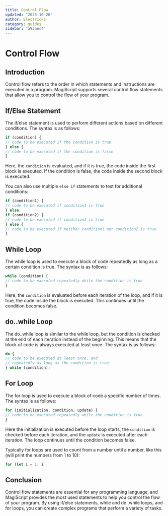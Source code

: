 ```yaml
---
title: Control Flow
updated: "2025-10-26"
author: Electricks
category: guides
sidebar: "a93aec4"
---
```


# Control Flow

## Introduction

Control flow refers to the order in which statements and instructions are executed in a program. MagiScript supports several control flow statements that allow you to control the flow of your program.

## If/Else Statement

The if/else statement is used to perform different actions based on different conditions. The syntax is as follows:

```javascript
if (condition) {
// code to be executed if the condition is true
} else {
// code to be executed if the condition is false
}
```

Here, the `condition` is evaluated, and if it is true, the code inside the first block is executed. If the condition is false, the code inside the second block is executed.

You can also use multiple `else if` statements to test for additional conditions:

```javascript
if (condition1) {
// code to be executed if condition1 is true
} else
if (condition2) {
// code to be executed if condition2 is true
} else {
// code to be executed if neither condition1 nor condition2 is true
}
```

## While Loop

The while loop is used to execute a block of code repeatedly as long as a certain condition is true. The syntax is as follows:

```javascript
while (condition) {
// code to be executed repeatedly while the condition is true
}
```

Here, the `condition` is evaluated before each iteration of the loop, and if it is true, the code inside the block is executed. This continues until the condition becomes false.

## do..while Loop

The do..while loop is similar to the while loop, but the condition is checked at the end of each iteration instead of the beginning. This means that the block of code is always executed at least once. The syntax is as follows:

```javascript
do {
// code to be executed at least once, and
// repeatedly as long as the condition is true
} while (condition);
```

## For Loop

The for loop is used to execute a block of code a specific number of times. The syntax is as follows:

```javascript
for (initialization; condition; update) {
// code to be executed repeatedly while the condition is true
}
```

Here the initialization is executed before the loop starts, the `condition` is checked before each iteration, and the `update` is executed after each iteration. The loop continues until the condition becomes false.

Typically for loops are used to count from a number until a number, like this (will print the numbers from 1 to 10):

```javascript
for (let i = 1; i
```

## Conclusion

Control flow statements are essential for any programming language, and MagiScript provides the most used statements to help you control the flow of your program. By using if/else statements, while and do..while loops, and for loops, you can create complex programs that perform a variety of tasks.